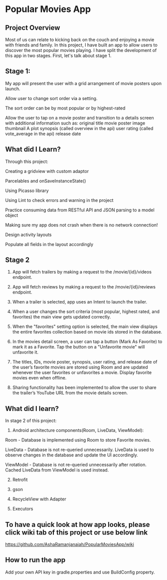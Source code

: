# Popular Movies App

## Project Overview
Most of us can relate to kicking back on the couch and enjoying a movie with friends and family. In this project, I have built an app to allow users to discover the most popular movies playing. I have split the development of this app in two stages. First, let's talk about stage 1.

## Stage 1:
 
My app will present the user with a grid arrangement of movie posters upon launch.

Allow user to change sort order via a setting.

The sort order can be by most popular or by highest-rated

Allow the user to tap on a movie poster and transition to a details screen with additional information such as:
original title
movie poster image thumbnail
A plot synopsis (called overview in the api)
user rating (called vote_average in the api)
release date

## What did I Learn?
Through this project:

Creating a gridview with custom adaptor

Parcelables and onSaveInstanceState()

Using Picasso library

Using Lint to check errors and warning in the project

Practice consuming data from RESTful API and JSON parsing to a model object

Making sure my app does not crash when there is no network connection! 

Design activity layouts

Populate all fields in the layout accordingly

## Stage 2

1. App will fetch trailers by making a request to the /movie/{id}/videos endpoint.

2. App will fetch reviews by making a request to the /movie/{id}/reviews endpoint.

3. When a trailer is selected, app uses an Intent to launch the trailer.

4. When a user changes the sort criteria (most popular, highest rated, and favorites) the main view gets updated correctly.

5. When the "favorites" setting option is selected, the main view displays the entire favorites collection based on movie ids stored in the database.

6. In the movies detail screen, a user can tap a button (Mark As Favorite) to mark it as a Favorite. Tap the button on a "Unfavorite movie" will unfavorite it.

7. The titles, IDs, movie poster, synopsis, user rating, and release date of the user’s favorite movies are stored using Room and are updated whenever the user favorites or unfavorites a movie. Display favorite movies even when offline. 

8. Sharing functionality has been implemented to allow the user to share the trailer’s YouTube URL from the movie details screen.

## What did I learn?
In stage 2 of this project:

1. Android architecture components(Room, LiveData, ViewModel):

Room - Database is implemented using Room to store Favorite movies. 

LiveData -  Database is not re-queried unnecessarily. LiveData is used to observe changes in the database and update the UI accordingly.

ViewModel - Database is not re-queried unnecessarily after rotation. Cached LiveData from ViewModel is used instead.

2. Retrofit 

3. gson

4. RecycleView with Adapter

5. Executors

## To have a quick look at how app looks, please click wiki tab of this project or use below link

https://github.com/AshaRamanjanaiah/PopularMoviesApp/wiki

## How to run the app
Add your own API key in gradle.properties and use BuildConfig property.
